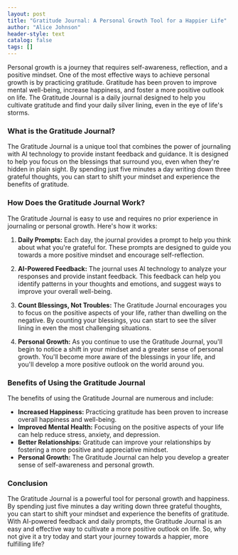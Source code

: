 ```yaml
---
layout: post
title: "Gratitude Journal: A Personal Growth Tool for a Happier Life"
author: "Alice Johnson"
header-style: text
catalog: false
tags: []
---
```


Personal growth is a journey that requires self-awareness, reflection, and a positive mindset. One of the most effective ways to achieve personal growth is by practicing gratitude. Gratitude has been proven to improve mental well-being, increase happiness, and foster a more positive outlook on life. The Gratitude Journal is a daily journal designed to help you cultivate gratitude and find your daily silver lining, even in the eye of life's storms.


### What is the Gratitude Journal?

The Gratitude Journal is a unique tool that combines the power of journaling with AI technology to provide instant feedback and guidance. It is designed to help you focus on the blessings that surround you, even when they're hidden in plain sight. By spending just five minutes a day writing down three grateful thoughts, you can start to shift your mindset and experience the benefits of gratitude.


### How Does the Gratitude Journal Work?

The Gratitude Journal is easy to use and requires no prior experience in journaling or personal growth. Here's how it works:

1. **Daily Prompts:** Each day, the journal provides a prompt to help you think about what you're grateful for. These prompts are designed to guide you towards a more positive mindset and encourage self-reflection.

2. **AI-Powered Feedback:** The journal uses AI technology to analyze your responses and provide instant feedback. This feedback can help you identify patterns in your thoughts and emotions, and suggest ways to improve your overall well-being.

3. **Count Blessings, Not Troubles:** The Gratitude Journal encourages you to focus on the positive aspects of your life, rather than dwelling on the negative. By counting your blessings, you can start to see the silver lining in even the most challenging situations.

4. **Personal Growth:** As you continue to use the Gratitude Journal, you'll begin to notice a shift in your mindset and a greater sense of personal growth. You'll become more aware of the blessings in your life, and you'll develop a more positive outlook on the world around you.


### Benefits of Using the Gratitude Journal

The benefits of using the Gratitude Journal are numerous and include:

- **Increased Happiness:** Practicing gratitude has been proven to increase overall happiness and well-being.
- **Improved Mental Health:** Focusing on the positive aspects of your life can help reduce stress, anxiety, and depression.
- **Better Relationships:** Gratitude can improve your relationships by fostering a more positive and appreciative mindset.
- **Personal Growth:** The Gratitude Journal can help you develop a greater sense of self-awareness and personal growth.

### Conclusion

The Gratitude Journal is a powerful tool for personal growth and happiness. By spending just five minutes a day writing down three grateful thoughts, you can start to shift your mindset and experience the benefits of gratitude. With AI-powered feedback and daily prompts, the Gratitude Journal is an easy and effective way to cultivate a more positive outlook on life. So, why not give it a try today and start your journey towards a happier, more fulfilling life?